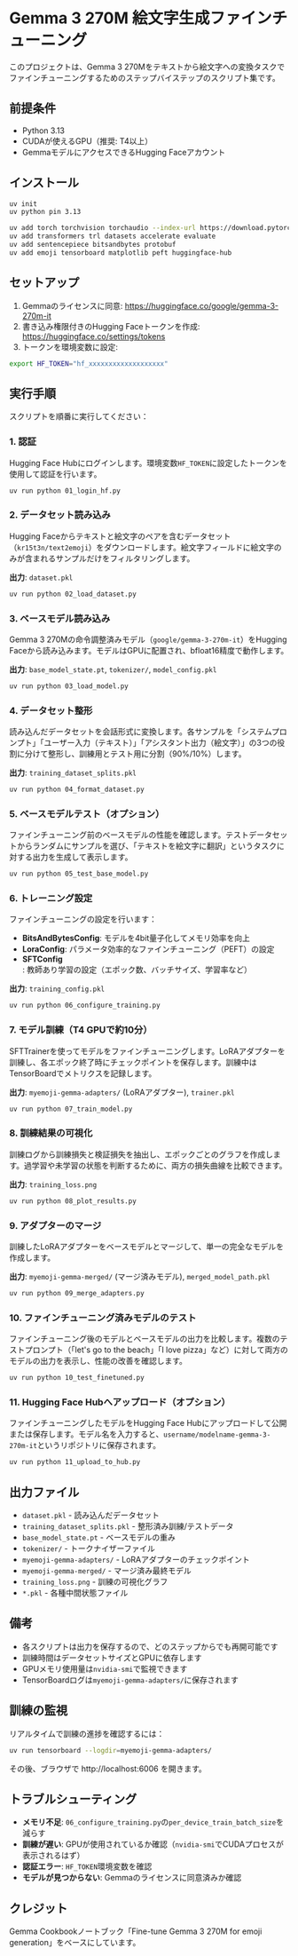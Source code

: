 # Gemma 3 270M 絵文字生成ファインチューニング

このプロジェクトは、Gemma 3 270Mをテキストから絵文字への変換タスクでファインチューニングするためのステップバイステップのスクリプト集です。

## 前提条件

- Python 3.13
- CUDAが使えるGPU（推奨: T4以上）
- GemmaモデルにアクセスできるHugging Faceアカウント

## インストール

```bash
uv init
uv python pin 3.13

uv add torch torchvision torchaudio --index-url https://download.pytorch.org/whl/cu124
uv add transformers trl datasets accelerate evaluate
uv add sentencepiece bitsandbytes protobuf
uv add emoji tensorboard matplotlib peft huggingface-hub
```

## セットアップ

1. Gemmaのライセンスに同意: https://huggingface.co/google/gemma-3-270m-it
2. 書き込み権限付きのHugging Faceトークンを作成: https://huggingface.co/settings/tokens
3. トークンを環境変数に設定:

```bash
export HF_TOKEN="hf_xxxxxxxxxxxxxxxxxxx"
```

## 実行手順

スクリプトを順番に実行してください：

### 1. 認証

Hugging Face Hubにログインします。環境変数`HF_TOKEN`に設定したトークンを使用して認証を行います。

```bash
uv run python 01_login_hf.py
```

### 2. データセット読み込み

Hugging Faceからテキストと絵文字のペアを含むデータセット（`kr15t3n/text2emoji`）をダウンロードします。絵文字フィールドに絵文字のみが含まれるサンプルだけをフィルタリングします。

**出力**: `dataset.pkl`

```bash
uv run python 02_load_dataset.py
```

### 3. ベースモデル読み込み

Gemma 3 270Mの命令調整済みモデル（`google/gemma-3-270m-it`）をHugging Faceから読み込みます。モデルはGPUに配置され、bfloat16精度で動作します。

**出力**: `base_model_state.pt`, `tokenizer/`, `model_config.pkl`

```bash
uv run python 03_load_model.py
```

### 4. データセット整形

読み込んだデータセットを会話形式に変換します。各サンプルを「システムプロンプト」「ユーザー入力（テキスト）」「アシスタント出力（絵文字）」の3つの役割に分けて整形し、訓練用とテスト用に分割（90%/10%）します。

**出力**: `training_dataset_splits.pkl`

```bash
uv run python 04_format_dataset.py
```

### 5. ベースモデルテスト（オプション）

ファインチューニング前のベースモデルの性能を確認します。テストデータセットからランダムにサンプルを選び、「テキストを絵文字に翻訳」というタスクに対する出力を生成して表示します。

```bash
uv run python 05_test_base_model.py
```

### 6. トレーニング設定

ファインチューニングの設定を行います：
- **BitsAndBytesConfig**: モデルを4bit量子化してメモリ効率を向上
- **LoraConfig**: パラメータ効率的なファインチューニング（PEFT）の設定
- **SFTConfig**: 教師あり学習の設定（エポック数、バッチサイズ、学習率など）

**出力**: `training_config.pkl`

```bash
uv run python 06_configure_training.py
```

### 7. モデル訓練（T4 GPUで約10分）

SFTTrainerを使ってモデルをファインチューニングします。LoRAアダプターを訓練し、各エポック終了時にチェックポイントを保存します。訓練中はTensorBoardでメトリクスを記録します。

**出力**: `myemoji-gemma-adapters/` (LoRAアダプター), `trainer.pkl`

```bash
uv run python 07_train_model.py
```

### 8. 訓練結果の可視化

訓練ログから訓練損失と検証損失を抽出し、エポックごとのグラフを作成します。過学習や未学習の状態を判断するために、両方の損失曲線を比較できます。

**出力**: `training_loss.png`

```bash
uv run python 08_plot_results.py
```

### 9. アダプターのマージ

訓練したLoRAアダプターをベースモデルとマージして、単一の完全なモデルを作成します。

**出力**: `myemoji-gemma-merged/` (マージ済みモデル), `merged_model_path.pkl`

```bash
uv run python 09_merge_adapters.py
```

### 10. ファインチューニング済みモデルのテスト

ファインチューニング後のモデルとベースモデルの出力を比較します。複数のテストプロンプト（「let's go to the beach」「I love pizza」など）に対して両方のモデルの出力を表示し、性能の改善を確認します。

```bash
uv run python 10_test_finetuned.py
```

### 11. Hugging Face Hubへアップロード（オプション）

ファインチューニングしたモデルをHugging Face Hubにアップロードして公開または保存します。モデル名を入力すると、`username/modelname-gemma-3-270m-it`というリポジトリに保存されます。

```bash
uv run python 11_upload_to_hub.py
```

## 出力ファイル

- `dataset.pkl` - 読み込んだデータセット
- `training_dataset_splits.pkl` - 整形済み訓練/テストデータ
- `base_model_state.pt` - ベースモデルの重み
- `tokenizer/` - トークナイザーファイル
- `myemoji-gemma-adapters/` - LoRAアダプターのチェックポイント
- `myemoji-gemma-merged/` - マージ済み最終モデル
- `training_loss.png` - 訓練の可視化グラフ
- `*.pkl` - 各種中間状態ファイル

## 備考

- 各スクリプトは出力を保存するので、どのステップからでも再開可能です
- 訓練時間はデータセットサイズとGPUに依存します
- GPUメモリ使用量は`nvidia-smi`で監視できます
- TensorBoardログは`myemoji-gemma-adapters/`に保存されます

## 訓練の監視

リアルタイムで訓練の進捗を確認するには：

```bash
uv run tensorboard --logdir=myemoji-gemma-adapters/
```

その後、ブラウザで http://localhost:6006 を開きます。

## トラブルシューティング

- **メモリ不足**: `06_configure_training.py`の`per_device_train_batch_size`を減らす
- **訓練が遅い**: GPUが使用されているか確認（`nvidia-smi`でCUDAプロセスが表示されるはず）
- **認証エラー**: `HF_TOKEN`環境変数を確認
- **モデルが見つからない**: Gemmaのライセンスに同意済みか確認

## クレジット

Gemma Cookbookノートブック「Fine-tune Gemma 3 270M for emoji generation」をベースにしています。
